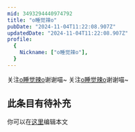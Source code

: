 ```yaml
---
mid: 3493294440974792
title: "o睡觉辣o"
pubDate: "2024-11-04T11:22:08.907Z"
updatedDate: "2024-11-04T11:22:08.907Z"
profile:
  {
    Nickname: ["o睡觉辣o"],
  }
---
```


关注[o睡觉辣o](https://space.bilibili.com/3493294440974792)谢谢喵~ 关注[o睡觉辣o](https://space.bilibili.com/3493294440974792)谢谢喵~

## 此条目有待补充
你可以在[这里](https://github.com/Yuhanawa/VTuber.ICU/edit/master/src/content/v/o睡觉辣o/index.md)编辑本文
